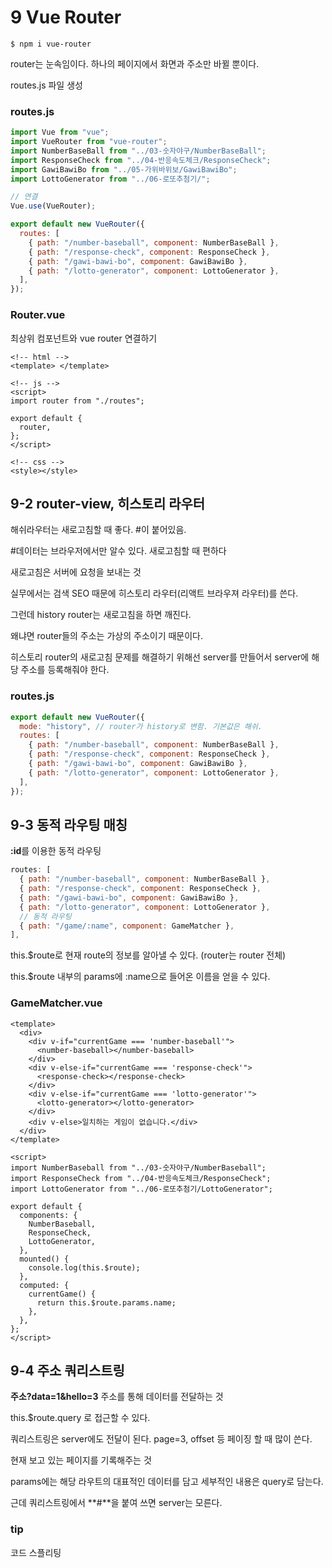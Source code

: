 # 9 Vue Router

```
$ npm i vue-router
```

router는 눈속임이다. 하나의 페이지에서 화면과 주소만 바뀔 뿐이다.

routes.js 파일 생성

### routes.js

```js
import Vue from "vue";
import VueRouter from "vue-router";
import NumberBaseBall from "../03-숫자야구/NumberBaseBall";
import ResponseCheck from "../04-반응속도체크/ResponseCheck";
import GawiBawiBo from "../05-가위바위보/GawiBawiBo";
import LottoGenerator from "../06-로또추첨기/";

// 연결
Vue.use(VueRouter);

export default new VueRouter({
  routes: [
    { path: "/number-baseball", component: NumberBaseBall },
    { path: "/response-check", component: ResponseCheck },
    { path: "/gawi-bawi-bo", component: GawiBawiBo },
    { path: "/lotto-generator", component: LottoGenerator },
  ],
});

```

### Router.vue 

최상위 컴포넌트와 vue router 연결하기


```vue
<!-- html -->
<template> </template>

<!-- js -->
<script>
import router from "./routes";

export default {
  router,
};
</script>

<!-- css -->
<style></style>

```

## 9-2 router-view, 히스토리 라우터

해쉬라우터는 새로고침할 때 좋다. #이 붙어있음.

#데이터는 브라우저에서만 알수 있다. 새로고침할 때 편하다

새로고침은 서버에 요청을 보내는 것

실무에서는 검색 SEO 때문에 히스토리 라우터(리액트 브라우져 라우터)를 쓴다.

그런데 history router는 새로고침을 하면 깨진다.

왜냐면 router들의 주소는 가상의 주소이기 때문이다.

히스토리 router의 새로고침 문제를 해결하기 위해선 server를 만들어서 server에 해당 주소를 등록해줘야 한다.

### routes.js

```js
export default new VueRouter({
  mode: "history", // router가 history로 변함. 기본값은 해쉬.
  routes: [
    { path: "/number-baseball", component: NumberBaseBall },
    { path: "/response-check", component: ResponseCheck },
    { path: "/gawi-bawi-bo", component: GawiBawiBo },
    { path: "/lotto-generator", component: LottoGenerator },
  ],
});
```

## 9-3 동적 라우팅 매칭

**:id**를 이용한 동적 라우팅

```js
routes: [
  { path: "/number-baseball", component: NumberBaseBall },
  { path: "/response-check", component: ResponseCheck },
  { path: "/gawi-bawi-bo", component: GawiBawiBo },
  { path: "/lotto-generator", component: LottoGenerator },
  // 동적 라우팅
  { path: "/game/:name", component: GameMatcher },
],
```

this.$route로 현재 route의 정보를 알아낼 수 있다. (router는 router 전체)

this.$route 내부의 params에 :name으로 들어온 이름을 얻을 수 있다.

### GameMatcher.vue

```vue
<template>
  <div>
    <div v-if="currentGame === 'number-baseball'">
      <number-baseball></number-baseball>
    </div>
    <div v-else-if="currentGame === 'response-check'">
      <response-check></response-check>
    </div>
    <div v-else-if="currentGame === 'lotto-generator'">
      <lotto-generator></lotto-generator>
    </div>
    <div v-else>일치하는 게임이 없습니다.</div>
  </div>
</template>

<script>
import NumberBaseball from "../03-숫자야구/NumberBaseball";
import ResponseCheck from "../04-반응속도체크/ResponseCheck";
import LottoGenerator from "../06-로또추첨기/LottoGenerator";

export default {
  components: {
    NumberBaseball,
    ResponseCheck,
    LottoGenerator,
  },
  mounted() {
    console.log(this.$route);
  },
  computed: {
    currentGame() {
      return this.$route.params.name;
    },
  },
};
</script>

```

## 9-4 주소 쿼리스트링

**주소?data=1&hello=3** 주소를 통해 데이터를 전달하는 것

this.$route.query 로 접근할 수 있다.

쿼리스트링은 server에도 전달이 된다. 
page=3, offset 등 페이징 할 때 많이 쓴다.

현재 보고 있는 페이지를 기록해주는 것

params에는 해당 라우트의 대표적인 데이터를 담고 세부적인 내용은 query로 담는다.


근데 쿼리스트링에서 **#**을 붙여 쓰면 server는 모른다.

### tip

코드 스플리팅